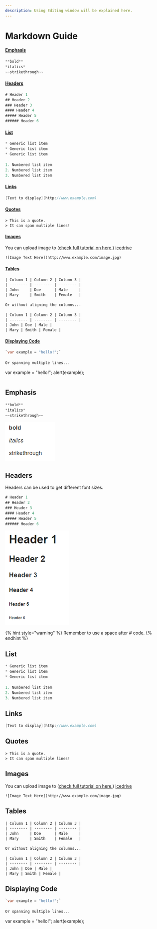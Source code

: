 ```yaml
---
description: Using Editing window will be explained here.
---
```


# Markdown Guide

#### [Emphasis](markdown-guide.md#emphasis)

```csharp
**bold**
*italics*
~~strikethrough~~
```

#### [Headers](markdown-guide.md#headers)

```csharp
# Header 1
## Header 2
### Header 3
#### Header 4
##### Header 5
###### Header 6
```

#### [List](markdown-guide.md#list)

```csharp
* Generic list item
* Generic list item
* Generic list item

1. Numbered list item
2. Numbered list item
3. Numbered list item
```

#### [Links](markdown-guide.md#links)

```csharp
[Text to display](http://www.example.com)
```

#### [Quotes](markdown-guide.md#quotes)

```text
> This is a quote.
> It can span multiple lines! 
```

#### [Images](markdown-guide.md#images)

You can upload image to \([check full tutorial on here.](../other-help/uploading-images/)\) [icedrive](../other-help/uploading-images/ice-drive.md)

```text
![Image Text Here](http://www.example.com/image.jpg)
```

#### [Tables](markdown-guide.md#tables)

```text
| Column 1 | Column 2 | Column 3 |
| -------- | -------- | -------- |
| John     | Doe      | Male     |
| Mary     | Smith    | Female   |

Or without aligning the columns...

| Column 1 | Column 2 | Column 3 |
| -------- | -------- | -------- |
| John | Doe | Male |
| Mary | Smith | Female |
```

#### [Displaying Code](markdown-guide.md#displaying-code)

```csharp
`var example = "hello!";`

Or spanning multiple lines...

```
var example = "hello!";
alert(example);
```
```



## Emphasis

```csharp
**bold**
*italics*
~~strikethrough~~
```

![](../.gitbook/assets/image%20%2843%29.png)

## Headers

Headers can be used to get different font sizes. 

```csharp
# Header 1
## Header 2
### Header 3
#### Header 4
##### Header 5
###### Header 6
```

![](../.gitbook/assets/image%20%2845%29.png)

{% hint style="warning" %}
Remember to use a space after \# code.
{% endhint %}

## List

```csharp
* Generic list item
* Generic list item
* Generic list item

1. Numbered list item
2. Numbered list item
3. Numbered list item
```

## Links

```csharp
[Text to display](http://www.example.com)
```

## Quotes

```text
> This is a quote.
> It can span multiple lines! 
```

## Images

You can upload image to \([check full tutorial on here.](../other-help/uploading-images/)\) [icedrive](../other-help/uploading-images/ice-drive.md)

```text
![Image Text Here](http://www.example.com/image.jpg)
```

## Tables

```text
| Column 1 | Column 2 | Column 3 |
| -------- | -------- | -------- |
| John     | Doe      | Male     |
| Mary     | Smith    | Female   |

Or without aligning the columns...

| Column 1 | Column 2 | Column 3 |
| -------- | -------- | -------- |
| John | Doe | Male |
| Mary | Smith | Female |
```

## Displaying Code

```csharp
`var example = "hello!";`

Or spanning multiple lines...

```
var example = "hello!";
alert(example);
```
```



